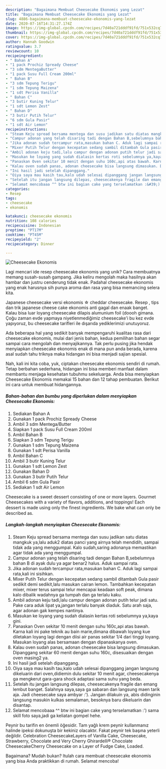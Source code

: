```yaml
---
description: "Bagaimana Membuat Cheesecake Ekonomis yang Lezat"
title: "Bagaimana Membuat Cheesecake Ekonomis yang Lezat"
slug: 4886-bagaimana-membuat-cheesecake-ekonomis-yang-lezat
date: 2020-07-16T14:31:27.174Z
image: https://img-global.cpcdn.com/recipes/7d40a721dddf91fd/751x532cq70/cheesecake-ekonomis-foto-resep-utama.jpg
thumbnail: https://img-global.cpcdn.com/recipes/7d40a721dddf91fd/751x532cq70/cheesecake-ekonomis-foto-resep-utama.jpg
cover: https://img-global.cpcdn.com/recipes/7d40a721dddf91fd/751x532cq70/cheesecake-ekonomis-foto-resep-utama.jpg
author: Hannah Goodwin
ratingvalue: 3.7
reviewcount: 10
recipeingredient:
- " Bahan A"
- "1 pack Prochiz Spready Cheese"
- "3 sdm MentegaButter"
- "1 pack Susu Full Cream 200ml"
- " Bahan B"
- "3 sdm Tepung Terigu"
- "1 sdm Tepung Maizena"
- "1 sdt Perisa Vanilla"
- " Bahan C"
- "3 butir Kuning Telur"
- "1 sdt Lemon Zest"
- " Bahan D"
- "3 butir Putih Telur"
- "6 sdm Gula Pasir"
- "1 sdt Air Lemon"
recipeinstructions:
- "Steam Keju spread bersama mentega dan susu jadikan satu diatas mangkuk ya,lalu aduk2 diatas panci yang airnya telah mendidih, sampai tidak ada yang menggumpal. Kalo sudah,saring adonanya memastikan agar tidak ada yang menggumpal."
- "Campur adonan yang telah disaring tadi dengan Bahan B,sebelumnya bahan B di ayak dulu ya agar benar2 halus. Aduk sampai rata."
- "Jika adonan sudah tercampur rata,masukan bahan C. Aduk lagi sampai rata,kali ini sisihkan."
- "Mixer Putih Telur dengan kecepatan sedang sambil ditambah Gula pasir sedikit demi sedikit,lalu masukan cairan lemon. Tambahkan kecepatan mixer, mixer terus sampai telur mencapai keadaan soft peak, dimana kalo dibalik wadahnya ga tumpah dan ga terlalu kaku."
- "Ambil adonan keju tadi,lalu campur dengan adonan putih telur jadi satu. Pake cara aduk lipat ya,jangan terlalu banyak diaduk. Satu arah saja, agar adonan gak kempes nantinya."
- "Masukan ke loyang yang sudah dialasin kertas roti sebelumnya ya,kaya gini."
- "Panaskan Oven sekitar 10 menit dengan suhu 160c,api atas bawah. Karna kali ini pake teknik au bain marie,dimana dibawah loyang kue diletakan loyang lagi dengan diisi air panas sekitar 1/4 dari tinggi loyang. Masukan loyang alas bersamaan dengan dipanaskanya oven."
- "Kalau oven sudah panas, adonan cheesecake bisa langsung dimasukan. Dipanggang sekitar 60 menit dengan suhu 160c, disesuaikan dengan oven masing2 ya."
- "Ini hasil jadi setelah dipanggang."
- "Oiya saya mau kasih tau,kalo udah selesai dipanggang jangan langsung dikeluarin dari oven,didiemin dulu sekitar 10 menit agar, cheesecakenya ga mengkerut gara-gara shock adaptasi sama suhu yang beda."
- "Setelah itu jangan langsung dilepas, cheesecakenya fragile dan emang lembut banget. Salahnya saya,saya ga sabaran dan langsung maen tarik aja. Jadi cheesecake saya ambyar :&#39;). Jangan dilakuin ya, abis didinginin langsung masukin kulkas semalaman, besoknya baru dikeluarin dan disantap."
- "Selamat mencobaaa ^^ btw ini bagian cake yang terselamatkan :&#39;) sama skill foto saya,jadi ga keliatan gompel hehe."
categories:
- Resep
tags:
- cheesecake
- ekonomis

katakunci: cheesecake ekonomis 
nutrition: 108 calories
recipecuisine: Indonesian
preptime: "PT17M"
cooktime: "PT45M"
recipeyield: "2"
recipecategory: Dinner

---
```



![Cheesecake Ekonomis](https://img-global.cpcdn.com/recipes/7d40a721dddf91fd/751x532cq70/cheesecake-ekonomis-foto-resep-utama.jpg)

Lagi mencari ide resep cheesecake ekonomis yang unik? Cara membuatnya memang susah-susah gampang. Jika keliru mengolah maka hasilnya akan hambar dan justru cenderung tidak enak. Padahal cheesecake ekonomis yang enak harusnya sih punya aroma dan rasa yang bisa memancing selera kita.

Japanese cheesecake versi ekonomis ☆ cheddar cheesecake. Resep , tips dan trik japanese cheese cake ekonomis anti gagal dan enaak banget. Kalau bisa luar loyang cheesecake dilapis alumunium foil (doooh gimana. Çoğu zaman evde yapmaya niyetlenmediğimiz cheesecake&#39;i bu kez evde yapıyoruz, bu cheesecake tarifleri ile dışarıda yediklerimizi unutuyoruz.

Ada beberapa hal yang sedikit banyak mempengaruhi kualitas rasa dari cheesecake ekonomis, mulai dari jenis bahan, kedua pemilihan bahan segar sampai cara mengolah dan menyajikannya. Tak perlu pusing jika hendak menyiapkan cheesecake ekonomis enak di mana pun anda berada, karena asal sudah tahu triknya maka hidangan ini bisa menjadi sajian spesial.


Nah, kali ini kita coba, yuk, ciptakan cheesecake ekonomis sendiri di rumah. Tetap berbahan sederhana, hidangan ini bisa memberi manfaat dalam membantu menjaga kesehatan tubuhmu sekeluarga. Anda bisa menyiapkan Cheesecake Ekonomis memakai 15 bahan dan 12 tahap pembuatan. Berikut ini cara untuk membuat hidangannya.

<!--inarticleads1-->

##### Bahan-bahan dan bumbu yang diperlukan dalam menyiapkan Cheesecake Ekonomis:

1. Sediakan  Bahan A
1. Gunakan 1 pack Prochiz Spready Cheese
1. Ambil 3 sdm Mentega/Butter
1. Siapkan 1 pack Susu Full Cream 200ml
1. Ambil  Bahan B
1. Siapkan 3 sdm Tepung Terigu
1. Gunakan 1 sdm Tepung Maizena
1. Gunakan 1 sdt Perisa Vanilla
1. Ambil  Bahan C
1. Ambil 3 butir Kuning Telur
1. Gunakan 1 sdt Lemon Zest
1. Gunakan  Bahan D
1. Gunakan 3 butir Putih Telur
1. Ambil 6 sdm Gula Pasir
1. Sediakan 1 sdt Air Lemon


Cheesecake is a sweet dessert consisting of one or more layers. Gourmet Cheesecakes with a variety of flavors, additions, and toppings! Each dessert is made using only the ﬁnest ingredients. We bake what can only be described as. 

<!--inarticleads2-->

##### Langkah-langkah menyiapkan Cheesecake Ekonomis:

1. Steam Keju spread bersama mentega dan susu jadikan satu diatas mangkuk ya,lalu aduk2 diatas panci yang airnya telah mendidih, sampai tidak ada yang menggumpal. Kalo sudah,saring adonanya memastikan agar tidak ada yang menggumpal.
1. Campur adonan yang telah disaring tadi dengan Bahan B,sebelumnya bahan B di ayak dulu ya agar benar2 halus. Aduk sampai rata.
1. Jika adonan sudah tercampur rata,masukan bahan C. Aduk lagi sampai rata,kali ini sisihkan.
1. Mixer Putih Telur dengan kecepatan sedang sambil ditambah Gula pasir sedikit demi sedikit,lalu masukan cairan lemon. Tambahkan kecepatan mixer, mixer terus sampai telur mencapai keadaan soft peak, dimana kalo dibalik wadahnya ga tumpah dan ga terlalu kaku.
1. Ambil adonan keju tadi,lalu campur dengan adonan putih telur jadi satu. Pake cara aduk lipat ya,jangan terlalu banyak diaduk. Satu arah saja, agar adonan gak kempes nantinya.
1. Masukan ke loyang yang sudah dialasin kertas roti sebelumnya ya,kaya gini.
1. Panaskan Oven sekitar 10 menit dengan suhu 160c,api atas bawah. Karna kali ini pake teknik au bain marie,dimana dibawah loyang kue diletakan loyang lagi dengan diisi air panas sekitar 1/4 dari tinggi loyang. Masukan loyang alas bersamaan dengan dipanaskanya oven.
1. Kalau oven sudah panas, adonan cheesecake bisa langsung dimasukan. Dipanggang sekitar 60 menit dengan suhu 160c, disesuaikan dengan oven masing2 ya.
1. Ini hasil jadi setelah dipanggang.
1. Oiya saya mau kasih tau,kalo udah selesai dipanggang jangan langsung dikeluarin dari oven,didiemin dulu sekitar 10 menit agar, cheesecakenya ga mengkerut gara-gara shock adaptasi sama suhu yang beda.
1. Setelah itu jangan langsung dilepas, cheesecakenya fragile dan emang lembut banget. Salahnya saya,saya ga sabaran dan langsung maen tarik aja. Jadi cheesecake saya ambyar :&#39;). Jangan dilakuin ya, abis didinginin langsung masukin kulkas semalaman, besoknya baru dikeluarin dan disantap.
1. Selamat mencobaaa ^^ btw ini bagian cake yang terselamatkan :&#39;) sama skill foto saya,jadi ga keliatan gompel hehe.


Peynir bu tarifin en önemli öğesidir. Tam yağlı krem peynir kullanmanız halinde ipeksi dokunuşta bir kekiniz olacaktır. Fakat peynir tek başına yeterli değildir. Celebration CheesecakeLayers of Vanilla Cake, Cheesecake, Strawberry, Chocolate and Very Cherry Ghirardelli® Chocolate CheesecakeCherry Cheesecake on a Layer of Fudge Cake, Loaded. 

Bagaimana? Mudah bukan? Itulah cara membuat cheesecake ekonomis yang bisa Anda praktikkan di rumah. Selamat mencoba!

